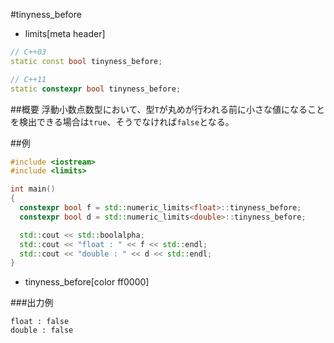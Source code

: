 #tinyness_before
* limits[meta header]

```cpp
// C++03
static const bool tinyness_before;

// C++11
static constexpr bool tinyness_before;
```

##概要
浮動小数点数型において、型`T`が丸めが行われる前に小さな値になることを検出できる場合は`true`、そうでなければ`false`となる。


##例
```cpp
#include <iostream>
#include <limits>

int main()
{
  constexpr bool f = std::numeric_limits<float>::tinyness_before;
  constexpr bool d = std::numeric_limits<double>::tinyness_before;

  std::cout << std::boolalpha;
  std::cout << "float : " << f << std::endl;
  std::cout << "double : " << d << std::endl;
}
```
* tinyness_before[color ff0000]

###出力例
```
float : false
double : false
```


